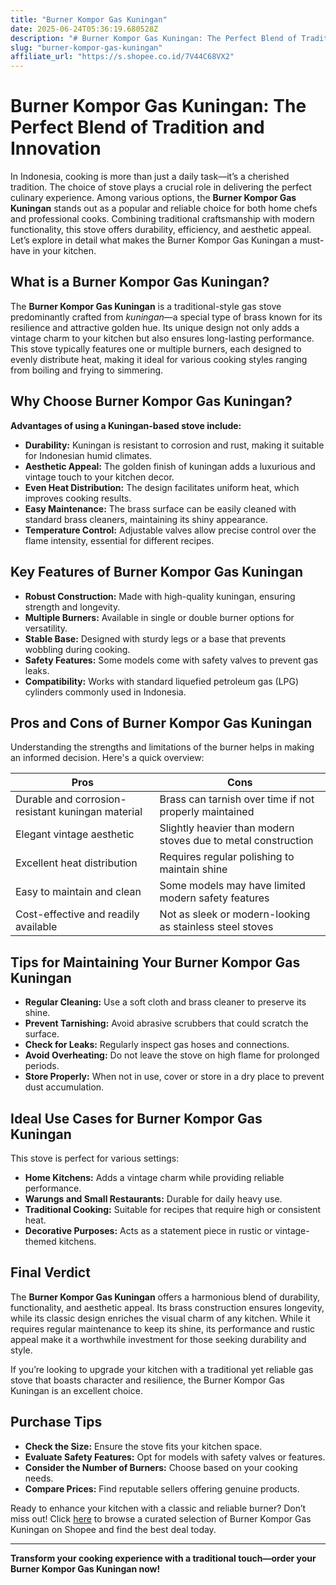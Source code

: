 ```yaml
---
title: "Burner Kompor Gas Kuningan"
date: 2025-06-24T05:36:19.680528Z
description: "# Burner Kompor Gas Kuningan: The Perfect Blend of Tradition and Innovation..."
slug: "burner-kompor-gas-kuningan"
affiliate_url: "https://s.shopee.co.id/7V44C68VX2"
---
```

# Burner Kompor Gas Kuningan: The Perfect Blend of Tradition and Innovation

In Indonesia, cooking is more than just a daily task—it’s a cherished tradition. The choice of stove plays a crucial role in delivering the perfect culinary experience. Among various options, the **Burner Kompor Gas Kuningan** stands out as a popular and reliable choice for both home chefs and professional cooks. Combining traditional craftsmanship with modern functionality, this stove offers durability, efficiency, and aesthetic appeal. Let’s explore in detail what makes the Burner Kompor Gas Kuningan a must-have in your kitchen.

## What is a Burner Kompor Gas Kuningan?

The **Burner Kompor Gas Kuningan** is a traditional-style gas stove predominantly crafted from *kuningan*—a special type of brass known for its resilience and attractive golden hue. Its unique design not only adds a vintage charm to your kitchen but also ensures long-lasting performance. This stove typically features one or multiple burners, each designed to evenly distribute heat, making it ideal for various cooking styles ranging from boiling and frying to simmering.

## Why Choose Burner Kompor Gas Kuningan?

**Advantages of using a Kuningan-based stove include:**

- **Durability:** Kuningan is resistant to corrosion and rust, making it suitable for Indonesian humid climates.
- **Aesthetic Appeal:** The golden finish of kuningan adds a luxurious and vintage touch to your kitchen decor.
- **Even Heat Distribution:** The design facilitates uniform heat, which improves cooking results.
- **Easy Maintenance:** The brass surface can be easily cleaned with standard brass cleaners, maintaining its shiny appearance.
- **Temperature Control:** Adjustable valves allow precise control over the flame intensity, essential for different recipes.

## Key Features of Burner Kompor Gas Kuningan

- **Robust Construction:** Made with high-quality kuningan, ensuring strength and longevity.
- **Multiple Burners:** Available in single or double burner options for versatility.
- **Stable Base:** Designed with sturdy legs or a base that prevents wobbling during cooking.
- **Safety Features:** Some models come with safety valves to prevent gas leaks.
- **Compatibility:** Works with standard liquefied petroleum gas (LPG) cylinders commonly used in Indonesia.

## Pros and Cons of Burner Kompor Gas Kuningan

Understanding the strengths and limitations of the burner helps in making an informed decision. Here's a quick overview:

| **Pros**                                          | **Cons**                                        |
|--------------------------------------------------|------------------------------------------------|
| Durable and corrosion-resistant kuningan material | Brass can tarnish over time if not properly maintained |
| Elegant vintage aesthetic                       | Slightly heavier than modern stoves due to metal construction |
| Excellent heat distribution                     | Requires regular polishing to maintain shine |
| Easy to maintain and clean                     | Some models may have limited modern safety features |
| Cost-effective and readily available          | Not as sleek or modern-looking as stainless steel stoves |

## Tips for Maintaining Your Burner Kompor Gas Kuningan

- **Regular Cleaning:** Use a soft cloth and brass cleaner to preserve its shine.
- **Prevent Tarnishing:** Avoid abrasive scrubbers that could scratch the surface.
- **Check for Leaks:** Regularly inspect gas hoses and connections.
- **Avoid Overheating:** Do not leave the stove on high flame for prolonged periods.
- **Store Properly:** When not in use, cover or store in a dry place to prevent dust accumulation.

## Ideal Use Cases for Burner Kompor Gas Kuningan

This stove is perfect for various settings:

- **Home Kitchens:** Adds a vintage charm while providing reliable performance.
- **Warungs and Small Restaurants:** Durable for daily heavy use.
- **Traditional Cooking:** Suitable for recipes that require high or consistent heat.
- **Decorative Purposes:** Acts as a statement piece in rustic or vintage-themed kitchens.

## Final Verdict

The **Burner Kompor Gas Kuningan** offers a harmonious blend of durability, functionality, and aesthetic appeal. Its brass construction ensures longevity, while its classic design enriches the visual charm of any kitchen. While it requires regular maintenance to keep its shine, its performance and rustic appeal make it a worthwhile investment for those seeking durability and style.

If you’re looking to upgrade your kitchen with a traditional yet reliable gas stove that boasts character and resilience, the Burner Kompor Gas Kuningan is an excellent choice.

## Purchase Tips

- **Check the Size:** Ensure the stove fits your kitchen space.
- **Evaluate Safety Features:** Opt for models with safety valves or features.
- **Consider the Number of Burners:** Choose based on your cooking needs.
- **Compare Prices:** Find reputable sellers offering genuine products.

Ready to enhance your kitchen with a classic and reliable burner? Don’t miss out! Click [here](https://s.shopee.co.id/7V44C68VX2) to browse a curated selection of Burner Kompor Gas Kuningan on Shopee and find the best deal today.

---

**Transform your cooking experience with a traditional touch—order your Burner Kompor Gas Kuningan now!**